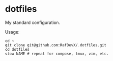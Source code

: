 # dotfiles

My standard configuration.

Usage:
```
cd ~
git clone git@github.com:RafDevX/.dotfiles.git
cd dotfiles
stow NAME # repeat for compose, tmux, vim, etc.
```
